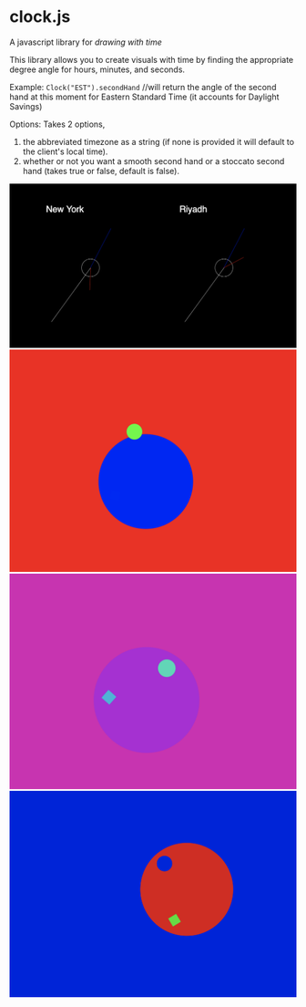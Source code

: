 # clock.js
A javascript library for *drawing with time*

This library allows you to create visuals with time by finding the appropriate degree angle for hours, minutes, and seconds.

Example:
`Clock("EST").secondHand` //will return the angle of the second hand at this moment for Eastern Standard Time (it accounts for Daylight Savings)


Options:
Takes 2 options,
1. the abbreviated timezone as a string (if none is provided it will default to the client's local time).
2. whether or not you want a smooth second hand or a stoccato second hand (takes true or false, default is false).

![demo example](./1.png)
![demo example](./2.png)
![demo example](./3.png)
![demo example](./4.png)